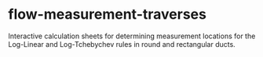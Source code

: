 # flow-measurement-traverses
Interactive calculation sheets for determining measurement locations for the Log-Linear and Log-Tchebychev rules in round and rectangular ducts.

